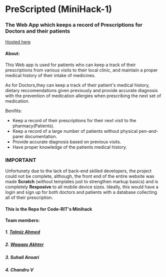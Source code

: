 # PreScripted (MiniHack-1)
### The Web App which keeps a record of Prescriptions for Doctors and their patients
[Hosted here](https://affectionate-goldwasser-3b8ad5.netlify.com)
#### About:
This Web app is used for patients who can keep a track of their prescriptions from various visits to their local clinic, and maintain a proper medical history of their intake of medicines.

As for Doctors,they can keep a track of their patient's medical history, dietary reccomendations given previously and provide accurate diagnosis with the prevention of medication allergies when prescribing the next set of medication.

Benifits:
* Keep a record of their prescriptions for their next visit to the pharmacy(Patients).
* Keep a record of a large number of patients without physical pen-and-parer documentation.
* Provide accurate diagnosis based on previous visits.
* Have proper knowledge of the patients medical history.

### IMPORTANT
Unfortunety due to the lack of back-end skilled developers, the project could not be complete, although, the front end of the entire website was made **Scratch** (without templates just to strengthen markup basics) and is completely **Resposive** to all mobile device sizes.
Ideally, this would have a login and sign up for both doctors and patients with a database collecting all of their prescription.

#### This is the Repo for Code-RIT's Minihack
#### Team members:
##### 1. [Talmiz Ahmed](https://github.com/HashTalmiz)
##### 2. [Waqqas Akhter](https://github.com/waqqas7)
##### 3. Suhail Ansari
##### 4. Chandru V
